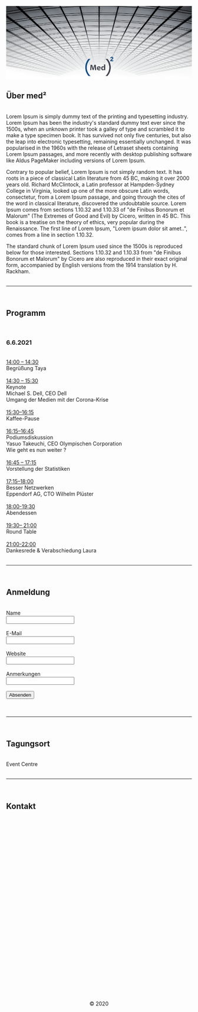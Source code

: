 <html>
<head>
<base href="/medmed/">
<link rel="stylesheet" href="styles.css">
<center><img src="header.PNG"></center>

</head>
<body>

<div class="text">

<a name="uber"><h2>Über med²</h2></a>
<br />
Lorem Ipsum is simply dummy text of the printing and typesetting industry. Lorem Ipsum has been the industry's standard dummy text ever since the 1500s, when an unknown printer took a galley of type and scrambled it to make a type specimen book. It has survived not only five centuries, but also the leap into electronic typesetting, remaining essentially unchanged. It was popularised in the 1960s with the release of Letraset sheets containing Lorem Ipsum passages, and more recently with desktop publishing software like Aldus PageMaker including versions of Lorem Ipsum.

Contrary to popular belief, Lorem Ipsum is not simply random text. It has roots in a piece of classical Latin literature from 45 BC, making it over 2000 years old. Richard McClintock, a Latin professor at Hampden-Sydney College in Virginia, looked up one of the more obscure Latin words, consectetur, from a Lorem Ipsum passage, and going through the cites of the word in classical literature, discovered the undoubtable source. Lorem Ipsum comes from sections 1.10.32 and 1.10.33 of "de Finibus Bonorum et Malorum" (The Extremes of Good and Evil) by Cicero, written in 45 BC. This book is a treatise on the theory of ethics, very popular during the Renaissance. The first line of Lorem Ipsum, "Lorem ipsum dolor sit amet..", comes from a line in section 1.10.32.

The standard chunk of Lorem Ipsum used since the 1500s is reproduced below for those interested. Sections 1.10.32 and 1.10.33 from "de Finibus Bonorum et Malorum" by Cicero are also reproduced in their exact original form, accompanied by English versions from the 1914 translation by H. Rackham.
<br />
<br />
<hr />
<br />
<a name="programm"><h2>Programm</h2></a>
<br />
<h3>6.6.2021</h3>
<br />
<u>14:00 – 14:30</u>
<br />
Begrüßung Taya
<br />
<br />
<u>
14:30 – 15:30</u>
<br />
Keynote
<br />
Michael S. Dell, CEO Dell
<br />
Umgang der Medien mit der Corona-Krise
<br />
<br />
<u>
15:30–16:15</u>
<br />
Kaffee-Pause
<br />
<br />
<u>
16:15–16:45</u>
<br />
Podiumsdiskussion
<br />
Yasuo Takeuchi, CEO Olympischen Corporation
<br />
Wie geht es nun weiter ?
<br /><br />
<u>
16:45 – 17:15</u>
<br />
Vorstellung der Statistiken
<br /><br />
<u>
17:15–18:00</u>
<br />
Besser Netzwerken
<br />
Eppendorf AG, CTO Wilhelm Plüster
<br /><br />
<u>
18:00-19:30</u>
<br />
Abendessen
<br /><br />
<u>
19:30– 21:00</u>
<br />
Round Table
<br /><br />
<u>
21:00-22:00</u>
<br />
Dankesrede & Verabschiedung
Laura
<br />
<br />
<hr />
<br />
<a name="anmeldung"><h2>Anmeldung</h2></a>
<br />
<form>
<label>Name</label>
<br />
<input type="text"/>
<br /><br />
<label>E-Mail</label>
<br />
<input type="text" />
<br /><br />
<label>Website</label>
<br />
<input type="text" />
<br /><br />
<label>Anmerkungen</label>
<br />
<input type="text" />
<br /><br />
<button class="button">Absenden</button>
</form>
<br />
<br />
<hr />
<br />
<a name="tagungsort"><h2>Tagungsort</h2></a>
<br />
Event Centre
<br />
<br />
<hr />
<br />
<a name="kontakt"><h2>Kontakt</h2></a>
<br />
<p style="margin-left: 2.5em;padding: 0 7em 30em 0;border-width: 0px; border-color: black; border-style:solid;"></p>

</div>
<p>
<br />
<center>&copy; 2020</center>
</p>
</body>
</html>
